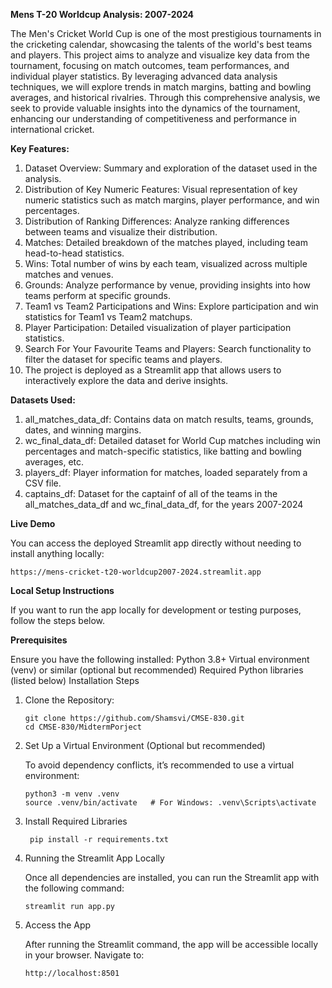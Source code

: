 **Mens T-20 Worldcup Analysis: 2007-2024**

The Men's Cricket World Cup is one of the most prestigious tournaments in the cricketing calendar, showcasing the talents of the world's best teams and players. This project aims to analyze and visualize key data from the tournament, focusing on match outcomes, team performances, and individual player statistics. By leveraging advanced data analysis techniques, we will explore trends in match margins, batting and bowling averages, and historical rivalries. Through this comprehensive analysis, we seek to provide valuable insights into the dynamics of the tournament, enhancing our understanding of competitiveness and performance in international cricket.

**Key Features:**
1.  Dataset Overview: Summary and exploration of the dataset used in the analysis.
2.  Distribution of Key Numeric Features: Visual representation of key numeric statistics such as match margins, player performance, and win percentages.
3.  Distribution of Ranking Differences: Analyze ranking differences between teams and visualize their distribution.
4.  Matches: Detailed breakdown of the matches played, including team head-to-head statistics.
5.  Wins: Total number of wins by each team, visualized across multiple matches and venues.
6.  Grounds: Analyze performance by venue, providing insights into how teams perform at specific grounds.
7.  Team1 vs Team2 Participations and Wins: Explore participation and win statistics for Team1 vs Team2 matchups.
8.  Player Participation: Detailed visualization of player participation statistics.
9.  Search For Your Favourite Teams and Players: Search functionality to filter the dataset for specific teams and players.
10. The project is deployed as a Streamlit app that allows users to interactively explore the data and derive insights.

**Datasets Used:**
1. all_matches_data_df: Contains data on match results, teams, grounds, dates, and winning margins.
2. wc_final_data_df: Detailed dataset for World Cup matches including win percentages and match-specific statistics, like batting and bowling averages, etc.
3. players_df: Player information for matches, loaded separately from a CSV file.
4. captains_df: Dataset for the captainf of all of the teams in the all_matches_data_df and wc_final_data_df, for the years 2007-2024
    
**Live Demo**

You can access the deployed Streamlit app directly without needing to install anything locally:
````
https://mens-cricket-t20-worldcup2007-2024.streamlit.app
`````

**Local Setup Instructions**

If you want to run the app locally for development or testing purposes, follow the steps below.

**Prerequisites**

Ensure you have the following installed:
    Python 3.8+
    Virtual environment (venv) or similar (optional but recommended)
    Required Python libraries (listed below)
Installation Steps
1. Clone the Repository:
   `````
   git clone https://github.com/Shamsvi/CMSE-830.git
   cd CMSE-830/MidtermPorject

2. Set Up a Virtual Environment (Optional but recommended)

   To avoid dependency conflicts, it’s recommended to use a virtual environment:
   ````
   python3 -m venv .venv
   source .venv/bin/activate   # For Windows: .venv\Scripts\activate
4. Install Required Libraries
   ````
    pip install -r requirements.txt
5. Running the Streamlit App Locally

    Once all dependencies are installed, you can run the Streamlit app with the following command:
   `````
   streamlit run app.py
7. Access the App

    After running the Streamlit command, the app will be accessible locally in your browser. Navigate to:
    `````
    http://localhost:8501
    `````

